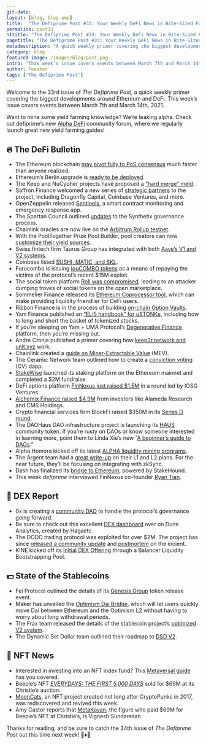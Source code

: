```yaml
---
git-date:
layout: [blog, blog-amp]
title:  "The Defiprime Post #33: Your Weekly DeFi News in Bite-Sized Fashion"
permalink: post33
h1title: "The Defiprime Post #33: Your Weekly DeFi News in Bite-Sized Fashion"
pagetitle: "The Defiprime Post #33: Your Weekly DeFi News in Bite-Sized Fashion"
metadescription: "A quick weekly primer covering the biggest developments around Ethereum and DeFi. This week’s issue covers events between March 7th and March 14th, 2021"
category: blog
featured-image: /images/blog/post.png
intro: "This week’s issue covers events between March 7th and March 14th, 2021"
author: Peaster
tags: ['The Defiprime Post']
---
```

Welcome to the 33rd issue of _The Defiprime Post_, a quick weekly primer covering the biggest developments around Ethereum and DeFi. This week’s issue covers events between March 7th and March 14th, 2021.

Want to mine some yield farming knowledge? We’re leaking alpha. Check out defiprime’s new [Alpha DeFi](https://alpha.defiprime.com/c/yield-farming/6) community forum, where we regularly launch great new yield farming guides!


## 🔥 The DeFi Bulletin

*   The Ethereum blockchain [may pivot fully to PoS consensus](https://consensys.net/blog/ethereum-2-0/proof-of-stake-is-coming-to-ethereum-sooner-than-we-think) much faster than anyone realized. 
*   Ethereum’s Berlin upgrade is [ready to be deployed](https://blog.ethereum.org/2021/03/08/ethereum-berlin-upgrade-announcement/). 
*   The Keep and NuCypher projects have proposed a [“hard merge” meld](https://forum.keep.network/t/proposal-keep-and-nucypher-hard-merge/74). 
*   Saffron Finance welcomed a new series of [strategic partners](https://medium.com/saffron-finance/new-partners-join-saffron-finance-ecosystem-as-billions-in-yield-generating-assets-migrate-from-27059982f997) to the project, including Dragonfly Capital, Coinbase Ventures, and more. 
*   OpenZeppelin released [Sentinels](https://blog.openzeppelin.com/introducing-sentinels/), a smart contract monitoring and emergency response app. 
*   The Spartan Council outlined [updates](https://blog.synthetix.io/spartan-council-updates-voting-live-for-next-epoch-integration-into-staking-dapp/) to the Synthetix governance process. 
*   Chainlink oracles are now live on the [Arbitrum Rollup testnet](https://offchain.medium.com/chainlink-oracles-now-live-on-the-arbitrum-rollup-testnet-59b7e5d9fed6). 
*   With the PoolTogether Prize Pool Builder, pool creators can now [customize their yield sources](https://medium.com/pooltogether/custom-yield-sources-6ea97c5452f4). 
*   Swiss fintech firm Taurus Group has integrated with both [Aave’s V1 and V2 systems](https://www.coindesk.com/digital-assets-firm-taurus-banking-access-defi-aave-partnership).
*   Coinbase listed [SUSHI, MATIC, and SKL](https://blog.coinbase.com/polygon-matic-skale-network-skl-and-sushiswap-sushi-are-launching-on-coinbase-pro-460f410b3820).
*   Furucombo is issuing [iouCOMBO tokens](https://cointelegraph.com/news/furucombo-to-issue-ioucombo-tokens-to-repay-victims-of-15m-attack) as a means of repaying the victims of the protocol’s recent $15M exploit.  
*   The social token platform [Roll was compromised](https://twitter.com/defiprime/status/1371120561963757569), leading to an attacker dumping troves of social tokens on the open marketplace. 
*   Sommelier Finance released its [Ethereum Coprocessor tool](https://www.coindesk.com/zaki-manian-sommelier-finance-defi-impermanent-loss), which can make providing liquidity friendlier for DeFi users. 
*   Ribbon Finance is in the process of building [on-chain Option Vaults](https://ribbonfinance.medium.com/option-vaults-automated-options-strategies-980aa1fee208).
*   Yam Finance published an [“ELI5 handbook” for uSTONKs](https://yamfinance.medium.com/degenerative-finance-ustonks-user-guide-415cbb6abf45), including how to long and short the basket of tokenized stocks. 
*   If you’re sleeping on Yam + UMA Protocol’s [Degenerative Finance](https://alpha.defiprime.com/t/yam-finances-latest-product-launch-offers-aprs-of-350-yam-uma-token/895) platform, then you’re missing out.
*   Andre Cronje published a primer covering how [keep3r.network and unit.xyz](https://andrecronje.medium.com/keep3r-network-unit-xyz-a4abcdebcccd) work. 
*   Chainlink created a [guide on Miner-Extractable Value](https://blog.chain.link/what-is-miner-extractable-value-mev/) (MEV). 
*   The Ceramic Network team outlined how to create a [conviction voting](https://blog.ceramic.network/trust-minimized-off-chain-conviction-voting/) (CV) dapp. 
*   [StakeWise](https://stakewise.medium.com/stakewise-public-launch-and-early-adopters-campaign-announced-e65a6752a51c) launched its staking platform on the Ethereum mainnet and completed a $2M fundraise.  
*   DeFi options platform [FinNexus just raised $1.5M](https://medium.com/finnexus/finnexus-completes-1-5-round-of-financing-8ceae0781ac8) in a round led by IOSG Ventures. 
*   [Alchemix Finance raised $4.9M](https://cointelegraph.com/news/alchemix-announces-4-9-million-raise-led-by-cms-alameda-and-e-girl-capital) from investors like Alameda Research and CMS Holdings.
*   Crypto financial services firm BlockFi raised $350M in its [Series D round](https://blockfi.com/blockfi-completes-350-million-series-d). 
*   The DAOHaus DAO infrastructure project is launching its [HAUS](https://medium.com/daohaus-club/haus-launch-bd781bbbf13a) community token. If you’re rusty on DAOs or know someone interested in learning more, point them to Linda Xie’s new “[A beginner’s guide to DAOs](https://linda.mirror.xyz/Vh8K4leCGEO06_qSGx-vS5lvgUqhqkCz9ut81WwCP2o).”
*   Alpha Homora kicked off its latest [ALPHA liquidity mining programs](https://blog.alphafinance.io/new-liquidity-mining-period-for-alpha-homora-v1-and-v2-has-started/). 
*   The Argent team had a [great write-up](https://www.argent.xyz/blog/layer-2-plans/) on their L1 and L2 plans. For the near future, they’ll be focusing on integrating with zkSync.
*   Dash has finalized its [bridge to Ethereum](https://cointelegraph.com/news/dash-rolls-out-ethereum-defi-bridge-with-staking-and-yield-farming), powered by StakeHound.
*   This week _defiprime_ interviewed FinNexus co-founder [Ryan Tian](https://defiprime.com/finnexus).


## 💱 DEX Report

*   0x is creating a [community DAO](https://blog.0xproject.com/0x-governance-roadmap-0x-dao-ac9218135d3) to handle the protocol’s governance going forward. 
*   Be sure to check out this excellent [DEX dashboard](https://duneanalytics.com/hagaetc/dex-metrics) over on Dune Analytics, created by Hagaetc.
*   The DODO trading protocol  was exploited for over $2M. The project has since [released a community update](https://dodoexhelp.zendesk.com/hc/en-us/articles/900004851126-Important-update-regarding-recent-events-on-DODO) and [postmortem](https://medium.com/dodoex/dodo-pool-incident-postmortem-with-a-little-help-from-our-friends-327e66872d42) on the incient.
*   KINE kicked off its [Initial DEX Offering](https://medium.com/@KineProtocol/guide-to-kines-first-token-offering-219a102d72b6) through a Balancer Liquidity Bootstrapping Pool.


## 💵 State of the Stablecoins

*   Fei Protocol outlined the details of its [Genesis Group](https://medium.com/fei-protocol/fei-protocol-genesis-group-d6cf1d266139) token release event. 
*   Maker has unveiled the [Optimism Dai Bridge](https://forum.makerdao.com/t/announcing-the-optimism-dai-bridge-with-fast-withdrawals/6938), which will let users quickly move Dai between Ethereum and the Optimism L2 without having to worry about long withdrawal periods. 
*   The Frax team released the details of the stablecoin project’s [optimized V2 system](https://samkazemian.medium.com/frax-v2-algorithmic-market-operations-b84521ed7133). 
*   The Dynamic Set Dollar team outlined their roadmap to [DSD V2](https://dynamicsetdollar.medium.com/the-road-ahead-to-dsd-v2-2ad1bf99abd1). 


## 💎 NFT News

*   Interested in investing into an NFT index fund? This [Metaversal guide](https://metaversal.banklesshq.com/p/how-to-invest-in-an-nft-index) has you covered. 
*   Beeple’s NFT _[EVERYDAYS: THE FIRST 5,000 DAYS](https://onlineonly.christies.com/s/first-open-beeple/beeple-b-1981-1/112924)_ sold for $69M at its Christie’s auction.
*   [MoonCats](https://cointelegraph.com/news/digital-archeology-long-dormant-mooncats-project-rides-nft-mania-to-the-moon/amp?__twitter_impression=true&s=09), an NFT project created not long after CryptoPunks in 2017, was rediscovered and revived this week.
*   Amy Castor reports that [MetaKovan](https://amycastor.com/2021/03/14/metakovan-the-mystery-beeple-art-buyer-and-his-nft-defi-scheme/), the figure who paid $69M for Beeple’s NFT at Christie’s, is Vignesh Sundaresan.


Thanks for reading, and be sure to catch the 34th issue of _The Defiprime Post_ out this time next week! 👋♦️👋
